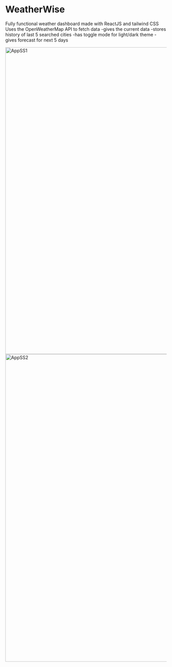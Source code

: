 # WeatherWise
Fully functional weather dashboard made with ReactJS and tailwind CSS
Uses the OpenWeatherMap API to fetch data
-gives the current data
-stores history of last 5 searched cities
-has toggle mode for light/dark theme
-gives forecast for next 5 days

<img width="957" alt="AppSS1" src="https://github.com/user-attachments/assets/60eea072-bf4c-43bd-86d0-d4e41aa26f51" />
<img width="959" alt="AppSS2" src="https://github.com/user-attachments/assets/a93c00c6-55e3-46ca-8516-d16b77188049" />
